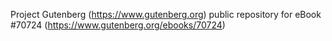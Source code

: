 Project Gutenberg (https://www.gutenberg.org) public repository for
eBook #70724 (https://www.gutenberg.org/ebooks/70724)
